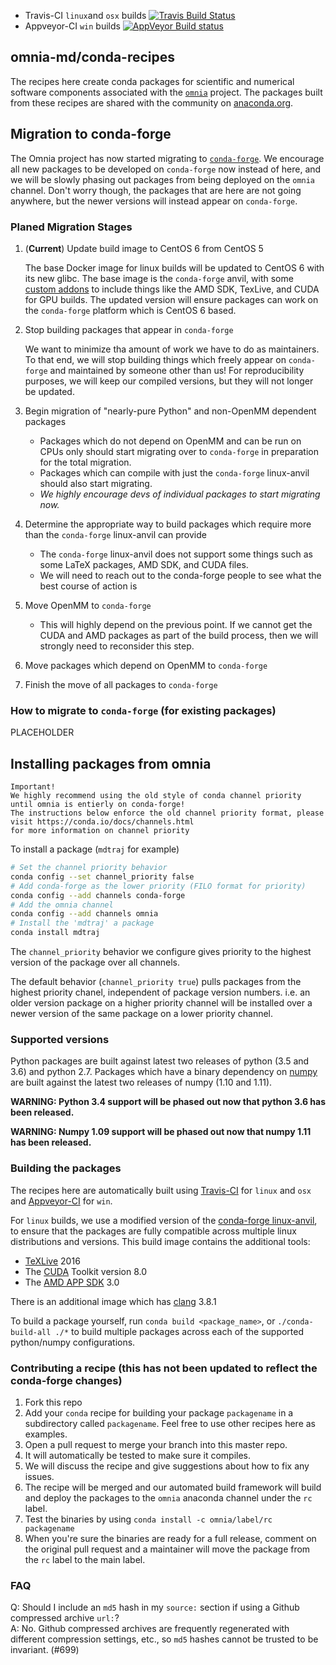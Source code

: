 * Travis-CI `linux`and `osx` builds [![Travis Build Status](https://travis-ci.org/omnia-md/conda-recipes.svg?branch=master)](https://travis-ci.org/omnia-md/conda-recipes)
* Appveyor-CI `win` builds [![AppVeyor Build status](https://ci.appveyor.com/api/projects/status/fyjgl66t943tf2yg/branch/master?svg=true)](https://ci.appveyor.com/project/jchodera/conda-recipes/branch/master)


omnia-md/conda-recipes
----------------------

The recipes here create conda packages for scientific and numerical software components associated with the [`omnia`](http://omnia.md) project.
The packages built from these recipes are shared with the community on [anaconda.org](https://anaconda.org/omnia).

## Migration to conda-forge
The Omnia project has now started migrating to [`conda-forge`](https://conda-forge.github.io/). We encourage all new 
packages to be developed on `conda-forge` now instead of here, and we will be slowly phasing out packages from being 
deployed on the `omnia` channel. Don't worry though, the packages that are here are not going anywhere, but the newer 
versions will instead appear on `conda-forge`.

### Planed Migration Stages

1. (**Current**) Update build image to CentOS 6 from CentOS 5

    The base Docker image for linux builds will be updated to CentOS 6 with its new glibc. The base image is the 
    `conda-forge` anvil, with some [custom addons](https://hub.docker.com/r/jchodera/omnia-linux-anvil/~/dockerfile/) 
    to include things like the AMD SDK, TexLive, and CUDA for GPU builds. The updated version will ensure packages 
    can work on the `conda-forge` platform which is CentOS 6 based.
    
1. Stop building packages that appear in `conda-forge`

    We want to minimize tha amount of work we have to do as maintainers. To that end, we will stop building things 
    which freely appear on `conda-forge` and maintained by someone other than us!
    For reproducibility purposes, we will keep our compiled versions, but they will not longer be updated.  
     
1. Begin migration of "nearly-pure Python" and non-OpenMM dependent packages
   * Packages which do not depend on OpenMM and can be run on CPUs only should start migrating over to `conda-forge` 
   in preparation for the total migration. 
   * Packages which can compile with just the `conda-forge` linux-anvil should also start migrating.
   * *We highly encourage devs of individual packages to start migrating now.*
1. Determine the appropriate way to build packages which require more than the `conda-forge` linux-anvil can provide
   * The `conda-forge` linux-anvil does not support some things such as some LaTeX packages, AMD SDK, and CUDA files. 
   * We will need to reach out to the conda-forge people to see what the best course of action is
1. Move OpenMM to `conda-forge`
    * This will highly depend on the previous point. If we cannot get the CUDA and AMD packages as part of the build 
      process, then we will strongly need to reconsider this step.
1. Move packages which depend on OpenMM to `conda-forge`
1. Finish the move of all packages to `conda-forge`

### How to migrate to `conda-forge` (for existing packages)

PLACEHOLDER

## Installing packages from omnia

    Important!
    We highly recommend using the old style of conda channel priority until omnia is entierly on conda-forge!
    The instructions below enforce the old channel priority format, please visit https://conda.io/docs/channels.html 
    for more information on channel priority

To install a package (`mdtraj` for example)
```bash
# Set the channel priority behavior
conda config --set channel_priority false
# Add conda-forge as the lower priority (FILO format for priority)
conda config --add channels conda-forge
# Add the omnia channel
conda config --add channels omnia
# Install the 'mdtraj' a package
conda install mdtraj
```

The `channel_priority` behavior we configure gives priority to the highest version of the package over all channels.
 
The default behavior (`channel_priority true`) pulls packages from the highest priority chanel, independent of package 
version numbers. i.e. an older version package on a higher priority channel will be installed over a newer version 
of the same package on a lower priority channel.

### Supported versions

Python packages are built against latest two releases of python (3.5 and 3.6) and python 2.7.
Packages which have a binary dependency on [numpy](http://www.numpy.org/) are built against the latest two releases of numpy (1.10 and 1.11).

**WARNING: Python 3.4 support will be phased out now that python 3.6 has been released.**

**WARNING: Numpy 1.09 support will be phased out now that numpy 1.11 has been released.**

### Building the packages

The recipes here are automatically built using [Travis-CI](https://travis-ci.org/) for `linux` and `osx` and [Appveyor-CI](http://www.appveyor.com/) for `win`.

For `linux` builds, we use a modified version of the 
[conda-forge linux-anvil](https://github.com/omnia-md/omnia-linux-anvil/blob/master/Dockerfile), 
to ensure that the packages are fully compatible across multiple linux distributions and versions.
This build image contains the additional tools:
* [TeXLive](https://www.tug.org/texlive/) 2016
* The [CUDA](https://developer.nvidia.com/cuda-toolkit) Toolkit version 8.0
* The [AMD APP SDK](http://developer.amd.com/tools-and-sdks/opencl-zone/amd-accelerated-parallel-processing-app-sdk/) 3.0

There is an additional image which has [clang](http://clang.llvm.org/) 3.8.1 

To build a package yourself, run `conda build <package_name>`, or `./conda-build-all ./*` to build multiple packages across each of the supported python/numpy configurations.

### Contributing a recipe (this has not been updated to reflect the conda-forge changes)

1. Fork this repo
2. Add your `conda` recipe for building your package `packagename` in a subdirectory called `packagename`. Feel free to use other recipes here as examples.
3. Open a pull request to merge your branch into this master repo.
4. It will automatically be tested to make sure it compiles.
5. We will discuss the recipe and give suggestions about how to fix any issues.
6. The recipe will be merged and our automated build framework will build
   and deploy the packages to the `omnia` anaconda channel under the `rc` label.
7. Test the binaries by using `conda install -c omnia/label/rc packagename`
8. When you're sure the binaries are ready for a full release, comment on the
   original pull request and a maintainer will move the package from the `rc`
   label to the main label.

### FAQ

Q: Should I include an `md5` hash in my `source:` section if using a Github compressed archive `url:`?  
A: No. Github compressed archives are frequently regenerated with different compression settings, etc., so `md5` hashes cannot be trusted to be invariant. (#699)
